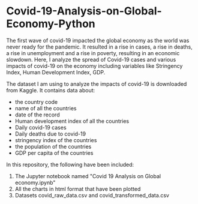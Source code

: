 # Covid-19-Analysis-on-Global-Economy-Python

The first wave of covid-19 impacted the global economy as the world was never ready for the pandemic. It resulted in a rise in cases, a rise in deaths, a rise in unemployment and a rise in poverty, resulting in an economic slowdown. Here, I analyze the spread of Covid-19 cases and various impacts of covid-19 on the economy including variables like Stringency Index, Human Development Index, GDP.

The dataset I am using to analyze the impacts of covid-19 is downloaded from Kaggle. It contains data about:

- the country code
- name of all the countries
- date of the record
- Human development index of all the countries
- Daily covid-19 cases
- Daily deaths due to covid-19
- stringency index of the countries
- the population of the countries
- GDP per capita of the countries

In this repository, the following have been included:
1. The Jupyter notebook named "Covid 19 Analysis on Global economy.ipynb"
2. All the charts in html format that have been plotted
3. Datasets covid_raw_data.csv and covid_transformed_data.csv


